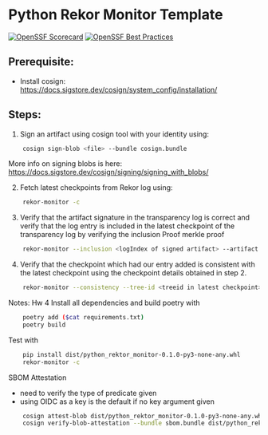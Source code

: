# Python Rekor Monitor Template
[![OpenSSF Scorecard](https://api.scorecard.dev/projects/github.com/{owner}/{repo}/badge)](https://scorecard.dev/viewer/?uri=github.com/samanthagburek/python-rektor-monitor)
[![OpenSSF Best Practices](https://www.bestpractices.dev/projects/9783/badge)](https://www.bestpractices.dev/projects/9783)
## Prerequisite:
- Install cosign: https://docs.sigstore.dev/cosign/system_config/installation/

## Steps:
1. Sign an artifact using cosign tool with your identity using:
```bash
    cosign sign-blob <file> --bundle cosign.bundle
  ```
More info on signing blobs is here: https://docs.sigstore.dev/cosign/signing/signing_with_blobs/

2. Fetch latest checkpoints from Rekor log using:
```bash
    rekor-monitor -c
  ```

3. Verify that the artifact signature in the transparency log is correct and verify that the log entry is included in the latest checkpoint of the transparency log by verifying the inclusion Proof merkle proof
```bash
    rekor-monitor --inclusion <logIndex of signed artifact> --artifact <artifact file>
  ```

4. Verify that the checkpoint which had our entry added is consistent with the latest checkpoint using the checkpoint details obtained in step 2.
```bash
    rekor-monitor --consistency --tree-id <treeid in latest checkpoint> --tree-size <treesize in latest checkpoint> --root-hash <roothash in latest checkpoint>
  ```


Notes:
Hw 4
Install all dependencies and build poetry with 
```bash
    poetry add ($cat requirements.txt)
    poetry build
  ```
Test with 
```bash
    pip install dist/python_rektor_monitor-0.1.0-py3-none-any.whl
    rekor-monitor -c
  ```
SBOM Attestation  
- need to verify the type of predicate given
- using OIDC as a key is the default if no key argument given
```bash
    cosign attest-blob dist/python_rektor_monitor-0.1.0-py3-none-any.whl --predicate cyclonedx-sbom.json --type cyclonedx --bundle sbom.bundle
    cosign verify-blob-attestation --bundle sbom.bundle dist/python_rektor_monitor-0.1.0-py3-none-any.whl --certificate-identity samanthagburek --certificate-oidc-issuer https://github.com --type cyclonedx --check-claims
  ```

